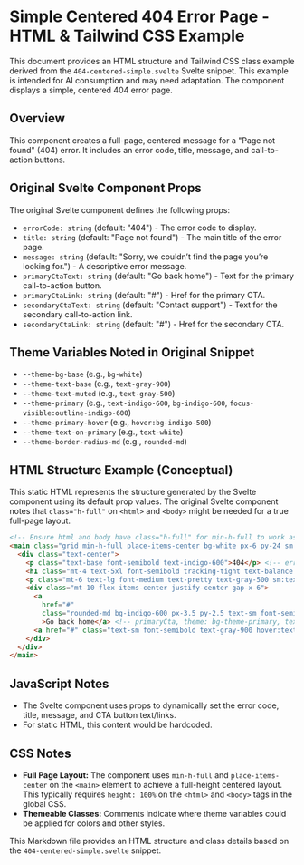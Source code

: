 # Simple Centered 404 Error Page - HTML & Tailwind CSS Example

This document provides an HTML structure and Tailwind CSS class example derived from the `404-centered-simple.svelte` Svelte snippet. This example is intended for AI consumption and may need adaptation. The component displays a simple, centered 404 error page.

## Overview

This component creates a full-page, centered message for a "Page not found" (404) error. It includes an error code, title, message, and call-to-action buttons.

## Original Svelte Component Props

The original Svelte component defines the following props:

-   `errorCode: string` (default: "404") - The error code to display.
-   `title: string` (default: "Page not found") - The main title of the error page.
-   `message: string` (default: "Sorry, we couldn’t find the page you’re looking for.") - A descriptive error message.
-   `primaryCtaText: string` (default: "Go back home") - Text for the primary call-to-action button.
-   `primaryCtaLink: string` (default: "#") - Href for the primary CTA.
-   `secondaryCtaText: string` (default: "Contact support") - Text for the secondary call-to-action link.
-   `secondaryCtaLink: string` (default: "#") - Href for the secondary CTA.

## Theme Variables Noted in Original Snippet

-   `--theme-bg-base` (e.g., `bg-white`)
-   `--theme-text-base` (e.g., `text-gray-900`)
-   `--theme-text-muted` (e.g., `text-gray-500`)
-   `--theme-primary` (e.g., `text-indigo-600`, `bg-indigo-600`, `focus-visible:outline-indigo-600`)
-   `--theme-primary-hover` (e.g., `hover:bg-indigo-500`)
-   `--theme-text-on-primary` (e.g., `text-white`)
-   `--theme-border-radius-md` (e.g., `rounded-md`)

## HTML Structure Example (Conceptual)

This static HTML represents the structure generated by the Svelte component using its default prop values. The original Svelte component notes that `class="h-full"` on `<html>` and `<body>` might be needed for a true full-page layout.

```html
<!-- Ensure html and body have class="h-full" for min-h-full to work as expected -->
<main class="grid min-h-full place-items-center bg-white px-6 py-24 sm:py-32 lg:px-8"> <!-- theme: bg-theme-bg-base -->
  <div class="text-center">
    <p class="text-base font-semibold text-indigo-600">404</p> <!-- errorCode prop, theme: text-theme-primary -->
    <h1 class="mt-4 text-5xl font-semibold tracking-tight text-balance text-gray-900 sm:text-7xl">Page not found</h1> <!-- title prop, theme: text-theme-text-base -->
    <p class="mt-6 text-lg font-medium text-pretty text-gray-500 sm:text-xl/8">Sorry, we couldn’t find the page you’re looking for.</p> <!-- message prop, theme: text-theme-text-muted -->
    <div class="mt-10 flex items-center justify-center gap-x-6">
      <a
        href="#"
        class="rounded-md bg-indigo-600 px-3.5 py-2.5 text-sm font-semibold text-white shadow-xs hover:bg-indigo-500 focus-visible:outline-2 focus-visible:outline-offset-2 focus-visible:outline-indigo-600"
        >Go back home</a> <!-- primaryCta, theme: bg-theme-primary, text-theme-text-on-primary, hover:bg-theme-primary-hover, focus-visible:outline-theme-primary -->
      <a href="#" class="text-sm font-semibold text-gray-900 hover:text-gray-700">Contact support <span aria-hidden="true">&rarr;</span></a> <!-- secondaryCta, theme: text-theme-text-base, hover:text-theme-text-muted -->
    </div>
  </div>
</main>
```

## JavaScript Notes
- The Svelte component uses props to dynamically set the error code, title, message, and CTA button text/links.
- For static HTML, this content would be hardcoded.

## CSS Notes
- **Full Page Layout:** The component uses `min-h-full` and `place-items-center` on the `<main>` element to achieve a full-height centered layout. This typically requires `height: 100%` on the `<html>` and `<body>` tags in the global CSS.
- **Themeable Classes:** Comments indicate where theme variables could be applied for colors and other styles.

This Markdown file provides an HTML structure and class details based on the `404-centered-simple.svelte` snippet.
